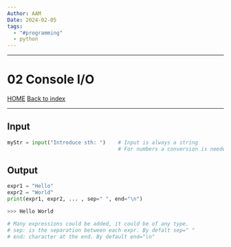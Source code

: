 ```yaml
---
Author: AAM
Date: 2024-02-05
tags:
  - "#programming"
  - python
---
```

---
# 02 Console I/O

[HOME](/README.md)
[Back to index](../PYTHON.md)

---

## **Input**

```python
myStr = input("Introduce sth: ")    # Input is always a string
                                    # For numbers a conversion is needed
```

## **Output**

```python
expr1 = "Hello"
expr2 = "World"
print(expr1, expr2, ... , sep=" ", end="\n")

>>> Hello World

# Many expressions could be added, it could be of any type.
# sep: is the separation between each expr. By defalt sep=" "
# end: character at the end. By default end="\n"
```